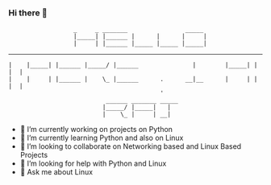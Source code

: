 ### Hi there 👋

                      _     _ _______                _____ 
                      |_____| |______ |      |      |     |
                      |     | |______ |_____ |_____ |_____|
                                                           
 _______ _     _ _______  ______ _______             _____      _______ _______
    |    |_____| |______ |_____/ |______               |        |_____| |  |  |
    |    |     | |______ |    \_ |______      .      __|__      |     | |  |  |
                                              '                                
                               ______ _______ _____
                              |_____/ |_____|   |  
                              |    \_ |     | __|  
                                                   

- 🔭 I’m currently working on projects on Python
- 🌱 I’m currently learning Python and also on Linux 
- 👯 I’m looking to collaborate on Networking based and Linux Based Projects
- 🤔 I’m looking for help with Python and Linux
- 💬 Ask me about Linux
